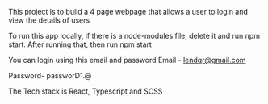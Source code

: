  This project is to build a 4 page webpage that allows a user to login and view the details of users

To run  this app locally, if there is a node-modules file, delete it and run npm start.
After running that, then run npm start

You can login using this email and password
Email - lendqr@gmail.com

Password- passworD1.@

The Tech stack is React, Typescript and SCSS
